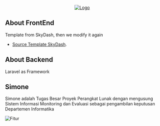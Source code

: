 <p align="center"><a href="https://github.com/NadiyyaHasaniyyah/FrontEnd/" target="_blank"><img src="https://i.ibb.co/Htd28FX/logoo.png" alt="Logo"></a></p>



## About FrontEnd

Template from SkyDash, then we modify it again
- [Source Template SkyDash](https://themewagon.github.io/skydash/).

## About Backend

Laravel as Framework


## Simone

Simone adalah Tugas Besar Proyek Perangkat Lunak dengan mengusung Sistem Informasi Monitoring dan Evaluasi sebagai pengambilan keputusan Departemen Informatika

<img src="https://i.ibb.co.com/VQ9FPL3/fitur.png" alt="Fitur">

